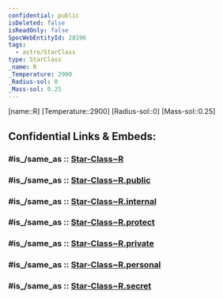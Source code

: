 ```yaml
---
confidential: public
isDeleted: false
isReadOnly: false
SpocWebEntityId: 28196
tags:
  - astro/StarClass
type: StarClass
_name: R
_Temperature: 2900
_Radius-sol: 0
_Mass-sol: 0.25
---
```


[name::R]
[Temperature::2900]
[Radius-sol::0]
[Mass-sol::0.25]


## Confidential Links & Embeds: 

### #is_/same_as :: [Star-Class~R](/_Standards/Astronomy/Star~Class/Star-Class~R.md) 

### #is_/same_as :: [Star-Class~R.public](/_public/Astronomy/Star~Class/Star-Class~R.public.md) 

### #is_/same_as :: [Star-Class~R.internal](/_internal/Astronomy/Star~Class/Star-Class~R.internal.md) 

### #is_/same_as :: [Star-Class~R.protect](/_protect/Astronomy/Star~Class/Star-Class~R.protect.md) 

### #is_/same_as :: [Star-Class~R.private](/_private/Astronomy/Star~Class/Star-Class~R.private.md) 

### #is_/same_as :: [Star-Class~R.personal](/_personal/Astronomy/Star~Class/Star-Class~R.personal.md) 

### #is_/same_as :: [Star-Class~R.secret](/_secret/Astronomy/Star~Class/Star-Class~R.secret.md)


